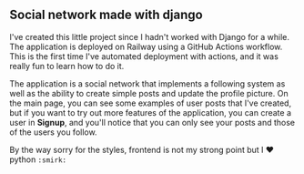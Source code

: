 ## Social network made with django

I've created this little project since I hadn't worked with Django for a while. The application is deployed on Railway using a GitHub Actions workflow. This is the first time I've automated deployment with actions, and it was really fun to learn how to do it.

The application is a social network that implements a following system as well as the ability to create simple posts and update the profile picture. On the main page, you can see some examples of user posts that I've created, but if you want to try out more features of the application, you can create a user in **Signup**, and you'll notice that you can only see your posts and those of the users you follow.

By the way sorry for the styles, frontend is not my strong point but I ❤️ python `:smirk:`
